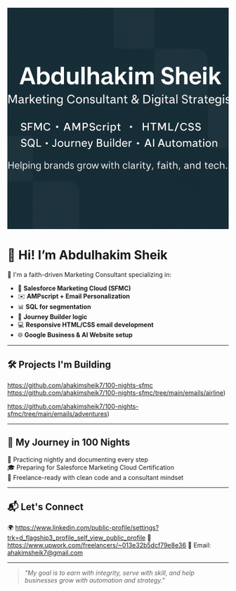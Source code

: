 
  ![Banner](./banner.png)

# 👋 Hi! I’m Abdulhakim Sheik

🌙 I'm a faith-driven Marketing Consultant specializing in:

- 🎯 **Salesforce Marketing Cloud (SFMC)**  
- ✉️ **AMPscript + Email Personalization**  
- 📊 **SQL for segmentation**  
- 🔁 **Journey Builder logic**  
- 💻 **Responsive HTML/CSS email development**  
- 🌐 **Google Business & AI Website setup**

---

## 🛠️ Projects I'm Building

https://github.com/ahakimsheik7/100-nights-sfmc
https://github.com/ahakimsheik7/100-nights-sfmc/tree/main/emails/airline) 
  
https://github.com/ahakimsheik7/100-nights-sfmc/tree/main/emails/adventures)

---

## 🚀 My Journey in 100 Nights

🔁 Practicing nightly and documenting every step  
🎓 Preparing for Salesforce Marketing Cloud Certification  
💼 Freelance-ready with clean code and a consultant mindset  

---

## 📬 Let's Connect

🌍 https://www.linkedin.com/public-profile/settings?trk=d_flagship3_profile_self_view_public_profile 
💼https://www.upwork.com/freelancers/~013e32b5dcf79e8e36 
📧 Email: ahakimsheik7@gmail.com

---

> *"My goal is to earn with integrity, serve with skill, and help businesses grow with automation and strategy."*

